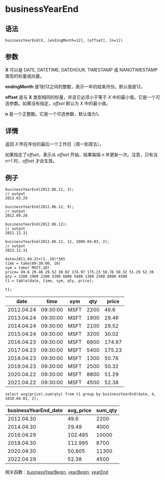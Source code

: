 # businessYearEnd

## 语法

`businessYearEnd(X, [endingMonth=12], [offset],
[n=1])`

## 参数

**X** 可以是 DATE, DATETIME, DATEHOUR, TIMESTAMP 或 NANOTIMESTAMP
类型的标量或向量。

**endingMonth** 是1到12之间的整数，表示一年的结束月份。默认值是12。

**offset** 是与 **X** 类型相同的标量，并且它必须小于等于 *X*
中的最小值。它是一个可选参数。如果没有指定，*offset* 默认为 *X* 中的最小值。

**n** 是一个正整数。它是一个可选参数，默认值为1。

## 详情

返回 *X* 所在年份的最后一个工作日（周一到周五）。

如果指定了*offset*，表示从 *offset* 开始，结果每隔 *n* 年更新一次。注意，只有当
*n*>1 时，*offset* 才会生效。

## 例子

```
businessYearEnd(2012.06.12, 3);
// output
2013.03.29

businessYearEnd(2012.06.12, 9);
// output
2012.09.28

businessYearEnd(2012.06.12);
// output
2012.12.31

businessYearEnd(2012.06.12, 12, 2009.04.03, 2);
// output
2013.12.31

date=2011.04.25+(1..10)*365
time = take(09:30:00, 10)
sym = take(`MSFT,10)
price= 49.6 29.46 29.52 30.02 174.97 175.23 50.76 50.32 51.29 52.38
qty = 2200 1900 2100 3200 6800 5400 1300 2500 8800 4500
t1 = table(date, time, sym, qty, price);

t1;
```

| date | time | sym | qty | price |
| --- | --- | --- | --- | --- |
| 2012.04.24 | 09:30:00 | MSFT | 2200 | 49.6 |
| 2013.04.24 | 09:30:00 | MSFT | 1900 | 29.46 |
| 2014.04.24 | 09:30:00 | MSFT | 2100 | 29.52 |
| 2015.04.24 | 09:30:00 | MSFT | 3200 | 30.02 |
| 2016.04.23 | 09:30:00 | MSFT | 6800 | 174.97 |
| 2017.04.23 | 09:30:00 | MSFT | 5400 | 175.23 |
| 2018.04.23 | 09:30:00 | MSFT | 1300 | 50.76 |
| 2019.04.23 | 09:30:00 | MSFT | 2500 | 50.32 |
| 2020.04.22 | 09:30:00 | MSFT | 8800 | 51.29 |
| 2021.04.22 | 09:30:00 | MSFT | 4500 | 52.38 |

```
select avg(price),sum(qty) from t1 group by businessYearEnd(date, 4, 2010.04.01, 2);
```

| businessYearEnd\_date | avg\_price | sum\_qty |
| --- | --- | --- |
| 2012.04.30 | 49.6 | 2200 |
| 2014.04.30 | 29.49 | 4000 |
| 2016.04.29 | 102.495 | 10000 |
| 2018.04.30 | 112.995 | 6700 |
| 2020.04.30 | 50.805 | 11300 |
| 2022.04.29 | 52.38 | 4500 |

相关函数：[businessYearBegin](businessYearBegin.md),
[yearBegin](../y/yearBegin.md), [yearEnd](../y/yearEnd.md)

